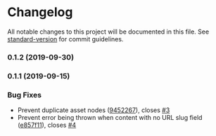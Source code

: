# Changelog

All notable changes to this project will be documented in this file. See [standard-version](https://github.com/conventional-changelog/standard-version) for commit guidelines.

### 0.1.2 (2019-09-30)




### 0.1.1 (2019-09-15)


### Bug Fixes

* Prevent duplicate asset nodes ([9452267](https://github.com/CMeeg/gridsome-source-kentico-cloud/commit/9452267)), closes [#3](https://github.com/CMeeg/gridsome-source-kentico-cloud/issues/3)
* Prevent error being thrown when content with no URL slug field ([e857f11](https://github.com/CMeeg/gridsome-source-kentico-cloud/commit/e857f11)), closes [#4](https://github.com/CMeeg/gridsome-source-kentico-cloud/issues/4)
